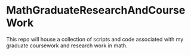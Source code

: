 # MathGraduateResearchAndCourseWork
This repo will house a collection of scripts and code associated with my graduate coursework and research work in math.
